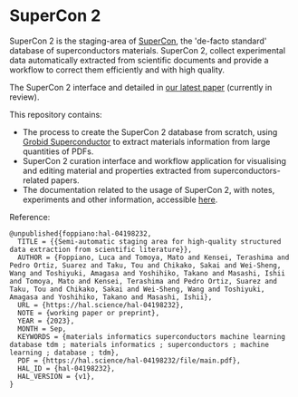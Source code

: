 # SuperCon 2

SuperCon 2 is the staging-area of [SuperCon](http://supercon.nims.go.jp), the 'de-facto standard' database of superconductors materials. 
SuperCon 2, collect experimental data automatically extracted from scientific documents and provide a workflow to correct them efficiently and with high quality. 

The SuperCon 2 interface and detailed in [our latest paper](https://hal.science/hal-04198232) (currently in review).

This repository contains:

- The process to create the SuperCon 2 database from scratch, using [Grobid Superconductor](https://github.com/lfoppiano/grobid-superconductors) to extract materials information from large quantities of PDFs.
- SuperCon 2 curation interface and workflow application for visualising and editing material and properties extracted from superconductors-related papers.
- The documentation related to the usage of SuperCon 2, with notes, experiments and other information, accessible [here](https://supercon2.readthedocs.io/en/develop).

Reference: 

```
@unpublished{foppiano:hal-04198232,
  TITLE = {{Semi-automatic staging area for high-quality structured data extraction from scientific literature}},
  AUTHOR = {Foppiano, Luca and Tomoya, Mato and Kensei, Terashima and Pedro Ortiz, Suarez and Taku, Tou and Chikako, Sakai and Wei-Sheng, Wang and Toshiyuki, Amagasa and Yoshihiko, Takano and Masashi, Ishii and Tomoya, Mato and Kensei, Terashima and Pedro Ortiz, Suarez and Taku, Tou and Chikako, Sakai and Wei-Sheng, Wang and Toshiyuki, Amagasa and Yoshihiko, Takano and Masashi, Ishii},
  URL = {https://hal.science/hal-04198232},
  NOTE = {working paper or preprint},
  YEAR = {2023},
  MONTH = Sep,
  KEYWORDS = {materials informatics superconductors machine learning database tdm ; materials informatics ; superconductors ; machine learning ; database ; tdm},
  PDF = {https://hal.science/hal-04198232/file/main.pdf},
  HAL_ID = {hal-04198232},
  HAL_VERSION = {v1},
}
```
